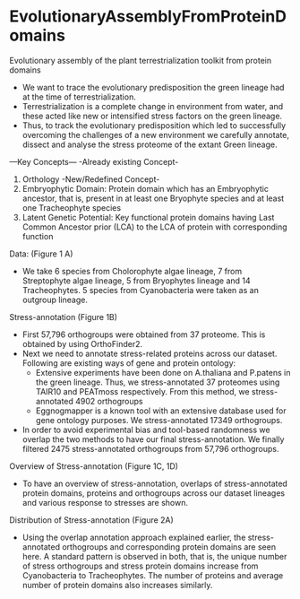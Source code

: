 # EvolutionaryAssemblyFromProteinDomains
Evolutionary assembly of the plant terrestrialization toolkit from protein domains
* We want to trace the evolutionary predisposition the green lineage had at the time of terrestrialization.
* Terrestrialization is a complete change in environment from water, and these acted like new or intensified stress factors on the green lineage.
* Thus, to track the evolutionary predisposition which led to successfully overcoming the challenges of a new environment we carefully annotate, dissect and analyse the stress proteome of the extant Green lineage.

—Key Concepts—
-Already existing Concept-
1. Orthology
-New/Redefined Concept-
1. Embryophytic Domain: Protein domain which has an Embryophytic ancestor, that is, present in at least one Bryophyte species and at least one Tracheophyte species
2. Latent Genetic Potential: Key functional protein domains having Last Common Ancestor prior (LCA) to the LCA of protein with corresponding function

Data: (Figure 1 A)
* We take 6 species from Cholorophyte algae lineage, 7 from Streptophyte algae lineage, 5 from Bryophytes lineage and 14 Tracheophytes. 5 species from Cyanobacteria were taken as an outgroup lineage.

Stress-annotation (Figure 1B)
* First 57,796 orthogroups were obtained from 37 proteome. This is obtained by using OrthoFinder2.
* Next we need to annotate stress-related proteins across our dataset. Following are existing ways of gene and protein ontology:
    * Extensive experiments have been done on A.thaliana and P.patens in the green lineage. Thus, we stress-annotated 37 proteomes using TAIR10 and PEATmoss respectively. From this method, we stress-annotated 4902 orthogroups
    * Eggnogmapper is a known tool with an extensive database used for gene ontology purposes. We stress-annotated 17349 orthogroups.
* In order to avoid experimental bias and tool-based randomness we overlap the two methods to have our final stress-annotation. We finally filtered 2475 stress-annotated orthogroups from 57,796 orthogroups.

Overview of Stress-annotation (Figure 1C, 1D)
* To have an overview of stress-annotation, overlaps of stress-annotated protein domains, proteins and orthogroups across our dataset lineages and various response to stresses are shown.

Distribution of Stress-annotation (Figure 2A)
* Using the overlap annotation approach explained earlier, the stress-annotated orthogroups and corresponding protein domains are seen here. A standard pattern is observed in both, that is, the unique number of stress orthogroups and stress protein domains increase from Cyanobacteria to Tracheophytes. The number of proteins and average number of protein domains also increases similarly.
